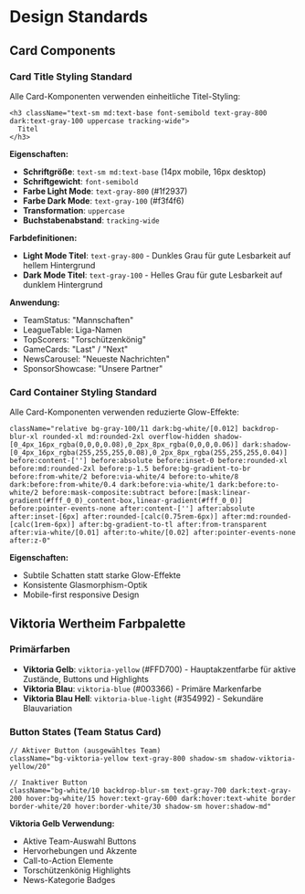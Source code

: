 # Design Standards

## Card Components

### Card Title Styling Standard
Alle Card-Komponenten verwenden einheitliche Titel-Styling:

```tsx
<h3 className="text-sm md:text-base font-semibold text-gray-800 dark:text-gray-100 uppercase tracking-wide">
  Titel
</h3>
```

**Eigenschaften:**
- **Schriftgröße**: `text-sm md:text-base` (14px mobile, 16px desktop)
- **Schriftgewicht**: `font-semibold`
- **Farbe Light Mode**: `text-gray-800` (#1f2937)
- **Farbe Dark Mode**: `text-gray-100` (#f3f4f6)
- **Transformation**: `uppercase`
- **Buchstabenabstand**: `tracking-wide`

**Farbdefinitionen:**
- **Light Mode Titel**: `text-gray-800` - Dunkles Grau für gute Lesbarkeit auf hellem Hintergrund
- **Dark Mode Titel**: `text-gray-100` - Helles Grau für gute Lesbarkeit auf dunklem Hintergrund

**Anwendung:**
- TeamStatus: "Mannschaften"
- LeagueTable: Liga-Namen
- TopScorers: "Torschützenkönig"
- GameCards: "Last" / "Next"
- NewsCarousel: "Neueste Nachrichten"
- SponsorShowcase: "Unsere Partner"

### Card Container Styling Standard
Alle Card-Komponenten verwenden reduzierte Glow-Effekte:

```tsx
className="relative bg-gray-100/11 dark:bg-white/[0.012] backdrop-blur-xl rounded-xl md:rounded-2xl overflow-hidden shadow-[0_4px_16px_rgba(0,0,0,0.08),0_2px_8px_rgba(0,0,0,0.06)] dark:shadow-[0_4px_16px_rgba(255,255,255,0.08),0_2px_8px_rgba(255,255,255,0.04)] before:content-[''] before:absolute before:inset-0 before:rounded-xl before:md:rounded-2xl before:p-1.5 before:bg-gradient-to-br before:from-white/2 before:via-white/4 before:to-white/8 dark:before:from-white/0.4 dark:before:via-white/1 dark:before:to-white/2 before:mask-composite:subtract before:[mask:linear-gradient(#fff_0_0)_content-box,linear-gradient(#fff_0_0)] before:pointer-events-none after:content-[''] after:absolute after:inset-[6px] after:rounded-[calc(0.75rem-6px)] after:md:rounded-[calc(1rem-6px)] after:bg-gradient-to-tl after:from-transparent after:via-white/[0.01] after:to-white/[0.02] after:pointer-events-none after:z-0"
```

**Eigenschaften:**
- Subtile Schatten statt starke Glow-Effekte
- Konsistente Glasmorphism-Optik
- Mobile-first responsive Design

## Viktoria Wertheim Farbpalette

### Primärfarben
- **Viktoria Gelb**: `viktoria-yellow` (#FFD700) - Hauptakzentfarbe für aktive Zustände, Buttons und Highlights
- **Viktoria Blau**: `viktoria-blue` (#003366) - Primäre Markenfarbe
- **Viktoria Blau Hell**: `viktoria-blue-light` (#354992) - Sekundäre Blauvariation

### Button States (Team Status Card)
```tsx
// Aktiver Button (ausgewähltes Team)
className="bg-viktoria-yellow text-gray-800 shadow-sm shadow-viktoria-yellow/20"

// Inaktiver Button
className="bg-white/10 backdrop-blur-sm text-gray-700 dark:text-gray-200 hover:bg-white/15 hover:text-gray-600 dark:hover:text-white border border-white/20 hover:border-white/30 shadow-sm hover:shadow-md"
```

**Viktoria Gelb Verwendung:**
- Aktive Team-Auswahl Buttons
- Hervorhebungen und Akzente
- Call-to-Action Elemente
- Torschützenkönig Highlights
- News-Kategorie Badges